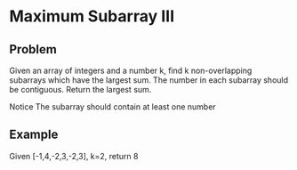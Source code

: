 Maximum Subarray III
===

## Problem

Given an array of integers and a number k, find k non-overlapping subarrays which have the largest sum.
The number in each subarray should be contiguous.
Return the largest sum.

 Notice
The subarray should contain at least one number



## Example

Given [-1,4,-2,3,-2,3], k=2, return 8